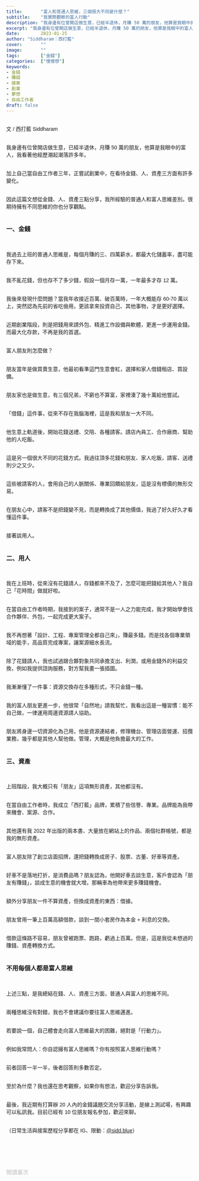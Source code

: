 ```yaml
---
title:       "富人和普通人思維，三個很大不同是什麼？"
subtitle:    "我實際觀察的富人行動"
description: "我身邊有位曾開店做生意，已經半退休，月賺 50 萬的朋友，他算是我眼中的富人，我看著他經歷潮起潮落許多年..."
excerpt: "我身邊有位曾開店做生意，已經半退休，月賺 50 萬的朋友，他算是我眼中的富人，我看著他經歷潮起潮落許多年..."
date:        2023-01-25
author: "Siddharam｜西打藍"
cover:       ""
image:       ""
tags:        ["金錢"]
categories:  ["慢慢想"]
keywords:
- 金錢
- 賺錢
- 接案
- 創業
- 夢想
- 自由工作者
draft: false
---
```


<article style="font-family: 'Noto Sans TC', '微軟正黑體', sans-serif; font-weight: 300;">

<br>文 / 西打藍 Siddharam<br><br>

我身邊有位曾開店做生意，已經半退休，月賺 50 萬的朋友，他算是我眼中的富人，我看著他經歷潮起潮落許多年。<br><br>

加上自己當自由工作者三年，正嘗試創業中，在看待金錢、人、資產三方面有許多變化。<br><br>

因此這篇文想從金錢、人、資產三點分享，我所經驗的普通人和富人思維差別。很期待擁有不同思維的你也分享觀點。<br><br>

<h3 class="article-h1-color">一、金錢</h3><br>

我過去上班的普通人思維是，每個月賺的三、四萬薪水，都最大化儲蓄率，盡可能存下來。<br><br>

我不亂花錢，但也存不了多少錢，假設一個月存一萬，一年最多才存 12 萬。<br><br>

我後來發現什麼問題？當我年收接近百萬、破百萬時，一年大概能存 60-70 萬以上，突然認為先前的省吃儉用，更該拿來投資自己、其他事物，才是更好選擇。<br><br>

近期創業階段，則是把錢用來請外包、精進工作設備與軟體，更進一步運用金錢。而最大化存款，不再是我的首選。<br><br>

富人朋友則怎麼做？<br><br>

朋友當年是做買賣生意，他最初看準這門生意會紅，選擇和家人借錢租店、買設備。<br><br>

朋友家也是做生意，有三個兄弟，不窮也不算富，家裡湊了幾十萬給他嘗試。<br><br>

「借錢」這件事，從來不存在我腦海裡，這是我和朋友一大不同。<br><br>

他生意上軌道後，開始花錢送禮、交陪、各種請客。請店內員工、合作廠商、幫助他的人吃飯。<br><br>

這是另一個很大不同的花錢方式。我過往頂多花錢和朋友、家人吃飯，請客、送禮則少之又少。<br><br>

這些被請客的人，會用自己的人脈關係、專業回饋給朋友，這是沒有標價的無形交易。<br><br>

在朋友心中，請客不是把錢變不見，而是轉換成了其他價值，我過了好久好久才看懂這件事。<br><br>

接著談用人。<br><br>

<h3 class="article-h1-color">二、用人</h3><br>

我在上班時，從來沒有花錢請人，存錢都來不及了，怎麼可能把錢給其他人？我自己「花時間」做就好啦。<br><br>

在當自由工作者時期，我接到的案子，通常不是一人之力能完成，我才開始學會找合作夥伴、外包，一起完成更大案子。<br><br>

我不再想著「設計、工程、專案管理全都自己來」，賺最多錢。而是找各個專業領域的能手，高品質完成專案，讓案源細水長流。<br><br>

除了花錢請人，我也試過跟合夥對象共同承擔支出、利潤，或用金錢外的利益交換，例如我提供諮詢服務，對方幫我畫一張插圖。<br><br>

我漸漸懂了一件事：資源交換存在多種形式，不只金錢一種。<br><br>

我的富人朋友更進一步，他很常「自然地」請我幫忙，我看出這是一種習慣：能不自己做，一律運用周邊資源請人協助。<br><br>

朋友將身邊一切資源化為己用，他是資源連結者，修理機台、管理店面營運、招攬業務，幾乎都是其他人幫他做。管理，大概是他負擔最大的工作。<br><br>


<h3 class="article-h1-color">三、資產</h3><br>

上班階段，我大概只有「朋友」這項無形資產，其他都沒有。<br><br>

在當自由工作者時，我成立「西打藍」品牌，累積了些信譽、專業。品牌能為我帶來機會、案源、合作。<br><br>

其他還有我 2022 年出版的兩本書、大量放在網站上的作品、兩個社群帳號，都是我的無形資產。<br><br>

富人朋友除了創立店面招牌，還把錢轉換成房子、股票、古董、好車等資產。<br><br>

好車不是落地打折，是消費品嗎？朋友認為，他開好車去談生意，客戶會認為「朋友有賺錢」，談成生意的機會就大增。那輛車為他帶來更多賺錢機會。<br><br>

額外分享朋友一件不算資產，但換成資產的東西：借據。<br><br>

朋友曾用一筆上百萬高額借款，談到一間小套房作為本金 + 利息的交換。<br><br>

借款這條路不容易，朋友曾被跑票、跑路，虧過上百萬。但是，這是我從未想過的賺錢、資產轉換方式。<br><br>

<h3 class="article-h1-color">不用每個人都是富人思維</h3><br>

上述三點，是我總結在錢、人、資產三方面，普通人與富人的思維不同。<br><br>

兩種思維沒有對錯，我也不會建議你要往富人思維邁進。<br><br>

若要說一個，自己體會走向富人思維最大的困難，絕對是「行動力」。<br><br>

例如我常問人：你自認擁有富人思維嗎？你有按照富人思維行動嗎？<br><br>

前者回答一半一半，後者回答則多數否定。<br><br>

至於為什麼？我也還在思考觀察，如果你有想法，歡迎分享告訴我。<br><br>

最後，我近期有打算辦 20 人內的金錢議題交流分享活動，是線上測試場，有興趣可以私訊我。目前已經有 10 位朋友報名參加，歡迎來聊。<br><br>


（日常生活與接案歷程分享都在 IG、限動：<a href="https://www.instagram.com/sidd.blue/" target="_blank">@sidd.blue</a>）<br><br>


<!-- <h3 class="article-h1-color"></h3><br> -->





<br><br><br>

</article>

<div style="color: #bfbfbf; font-size: 15px;" id="busuanzi_container_page_pv">
  閱讀量<span id="busuanzi_value_page_pv"></span>次
</div>

<script src="../../js/post.js"></script>




